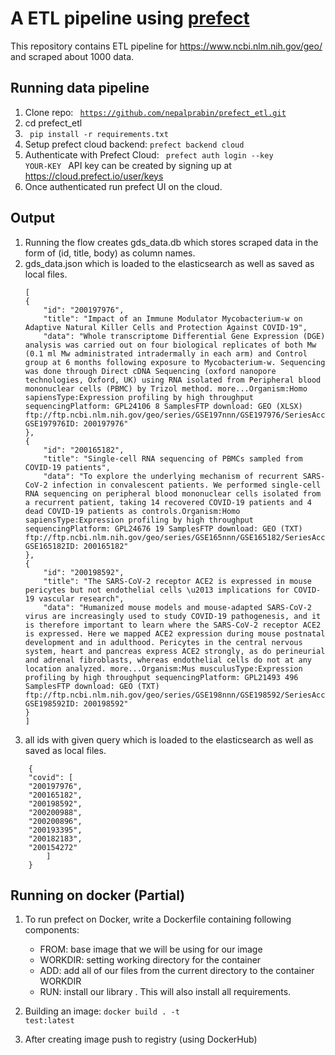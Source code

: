# A ETL pipeline using [prefect](https://www.prefect.io/)

This repository contains ETL pipeline for https://www.ncbi.nlm.nih.gov/geo/ and scraped about 1000 data.

## Running data pipeline

1. Clone repo: <code> https://github.com/nepalprabin/prefect_etl.git</code>
2. cd prefect_etl
3. <code> pip install -r requirements.txt </code>
4. Setup prefect cloud backend: <code>prefect backend cloud</code>
5. Authenticate with Prefect Cloud: <code> prefect auth login --key YOUR-KEY </code> API key can be created by signing up at https://cloud.prefect.io/user/keys
6. Once authenticated run prefect UI on the cloud.


## Output
1. Running the flow creates gds_data.db which stores scraped data in the form of (id, title, body) as column names.
2. gds_data.json which is loaded to the elasticsearch as well as saved as local files.
    ```
    [
    {
        "id": "200197976",
        "title": "Impact of an Immune Modulator Mycobacterium-w on Adaptive Natural Killer Cells and Protection Against COVID-19",
        "data": "Whole transcriptome Differential Gene Expression (DGE) analysis was carried out on four biological replicates of both Mw (0.1 ml Mw administrated intradermally in each arm) and Control group at 6 months following exposure to Mycobacterium-w. Sequencing was done through Direct cDNA Sequencing (oxford nanopore technologies, Oxford, UK) using RNA isolated from Peripheral blood mononuclear cells (PBMC) by Trizol method. more...Organism:Homo sapiensType:Expression profiling by high throughput sequencingPlatform: GPL24106 8 SamplesFTP download: GEO (XLSX) ftp://ftp.ncbi.nlm.nih.gov/geo/series/GSE197nnn/GSE197976/SeriesAccession: GSE197976ID: 200197976"
    },
    {
        "id": "200165182",
        "title": "Single-cell RNA sequencing of PBMCs sampled from COVID-19 patients",
        "data": "To explore the underlying mechanism of recurrent SARS-CoV-2 infection in convalescent patients. We performed single-cell RNA sequencing on peripheral blood mononuclear cells isolated from a recurrent patient, taking 14 recovered COVID-19 patients and 4 dead COVID-19 patients as controls.Organism:Homo sapiensType:Expression profiling by high throughput sequencingPlatform: GPL24676 19 SamplesFTP download: GEO (TXT) ftp://ftp.ncbi.nlm.nih.gov/geo/series/GSE165nnn/GSE165182/SeriesAccession: GSE165182ID: 200165182"
    },
    {
        "id": "200198592",
        "title": "The SARS-CoV-2 receptor ACE2 is expressed in mouse pericytes but not endothelial cells \u2013 implications for COVID-19 vascular research",
        "data": "Humanized mouse models and mouse-adapted SARS-CoV-2 virus are increasingly used to study COVID-19 pathogenesis, and it is therefore important to learn where the SARS-CoV-2 receptor ACE2 is expressed. Here we mapped ACE2 expression during mouse postnatal development and in adulthood. Pericytes in the central nervous system, heart and pancreas express ACE2 strongly, as do perineurial and adrenal fibroblasts, whereas endothelial cells do not at any location analyzed. more...Organism:Mus musculusType:Expression profiling by high throughput sequencingPlatform: GPL21493 496 SamplesFTP download: GEO (TXT) ftp://ftp.ncbi.nlm.nih.gov/geo/series/GSE198nnn/GSE198592/SeriesAccession: GSE198592ID: 200198592"
    }
    ]
    ```
3. all ids with given query which is loaded to the elasticsearch as well as saved as local files.
```
    {
    "covid": [
    "200197976", 
    "200165182",
    "200198592", 
    "200200988", 
    "200200896", 
    "200193395", 
    "200182183", 
    "200154272"
        ]
    }
```

## Running on docker (Partial)
1. To run prefect on Docker, write a Dockerfile containing following components:
    - FROM: base image that we will be using for our image
    - WORKDIR: setting working directory for the container
    - ADD: add all of our files from the current directory to the container WORKDIR
    - RUN: install our library . This will also install all requirements.

2. Building an image:
<code>docker build . -t test:latest</code>

3. After creating image push to registry (using DockerHub)